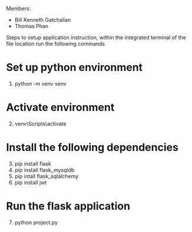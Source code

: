 Members:
- Bill Kenneth Gatchalian
- Thomas Phan

Steps to setup application instruction, within the integrated terminal of the file location run the following commands

# Set up python environment
1. python -m venv venv

# Activate environment
2. venv\Scripts\activate

# Install the following dependencies
3. pip install flask
4. pip install flask_mysqldb
5. pip intall flask_sqlalchemy
6. pip install jwt

# Run the flask application
7. python project.py
